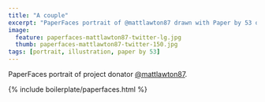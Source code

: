 ```yaml
---
title: "A couple"
excerpt: "PaperFaces portrait of @mattlawton87 drawn with Paper by 53 on an iPad."
image: 
  feature: paperfaces-mattlawton87-twitter-lg.jpg
  thumb: paperfaces-mattlawton87-twitter-150.jpg
tags: [portrait, illustration, paper by 53]
---
```


PaperFaces portrait of project donator [@mattlawton87](http://twitter.com/mattlawton87).

{% include boilerplate/paperfaces.html %}